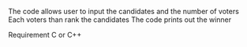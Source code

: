 The code allows user to input the candidates and the number of voters
Each voters than rank the candidates 
The code prints out the winner

Requirement
C or C++
